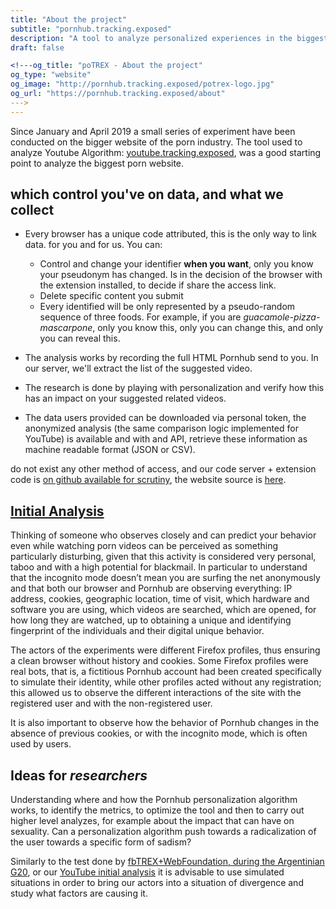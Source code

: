 ```yaml
---
title: "About the project"
subtitle: "pornhub.tracking.exposed"
description: "A tool to analyze personalized experiences in the biggest website in the porn industry"
draft: false

<!---og_title: "poTREX - About the project"
og_type: "website"
og_image: "http://pornhub.tracking.exposed/potrex-logo.jpg" 
og_url: "https://pornhub.tracking.exposed/about"
--->
---
```


Since January and April 2019 a small series of experiment have been conducted on the bigger website of the porn industry. The tool used to analyze Youtube Algorithm: [youtube.tracking.exposed](https://youtube.tracking.exposed), was a good starting point to analyze the biggest porn website.

## which control you've on data, and what we collect

* Every browser has a unique code attributed, this is the only way to link data. for you and for us. You can:
  * Control and change your identifier **when you want**, only you know your pseudonym has changed. Is in the decision of the browser with the extension installed, to decide if share the access link.
  * Delete specific content you submit
  * Every identified will be only represented by a pseudo-random sequence of three foods. For example, if you are *guacamole-pizza-mascarpone*, only you know this, only you can change this, and only you can reveal this.

* The analysis works by recording the full HTML Pornhub send to you. In our server, we'll extract the list of the suggested video.
* The research is done by playing with personalization and verify how this has an impact on your suggested related videos.
* The data users provided can be downloaded via personal token, the anonymized analysis (the same comparison logic implemented for YouTube) is available and with and API, retrieve these information as machine readable format (JSON or CSV).

do not exist any other method of access, and our code server + extension code is [on github available for scrutiny](https://github.com/tracking.exposed/potrex), the website source is [here](https://github.com/tracking-exposed/pornhub.tracking.exposed).

## [Initial Analysis](/project-analysis/)

Thinking of someone who observes closely and can predict your behavior even while watching porn videos can be perceived as something particularly disturbing, given that this activity is considered very personal, taboo and with a high potential for blackmail. In particular to understand that the incognito mode doesn’t mean you are surfing the net anonymously and that both our browser and Pornhub are observing everything: IP address, cookies, geographic location, time of visit, which hardware and software you are using, which videos are searched, which are opened, for how long they are watched, up to obtaining a unique and identifying fingerprint of the individuals and their digital unique behavior.

The actors of the experiments were different Firefox profiles, thus ensuring a clean browser without history and cookies. Some Firefox profiles were real bots, that is, a fictitious Pornhub account had been created specifically to simulate their identity, while other profiles acted without any registration; this allowed us to observe the different interactions of the site with the registered user and with the non-registered user.

It is also important to observe how the behavior of Pornhub changes in the absence of previous cookies, or with the incognito mode, which is often used by users.

## Ideas for _researchers_

Understanding where and how the Pornhub personalization algorithm works, to identify the metrics, to optimize the tool and then to carry out higher level analyzes, for example about the impact that can have on sexuality. Can a personalization algorithm push towards a radicalization of the user towards a specific form of sadism?

Similarly to the test done by [fbTREX+WebFoundation, during the Argentinian G20](https://webfoundation.org/research/the-invisible-curation-of-content-facebooks-news-feed-and-our-information-diets/), or our [YouTube initial analysis](https://youtube.tracking.exposed/results) it is advisable to use simulated situations in order to bring our actors into a situation of divergence and study what factors are causing it.

<!--
[links to the [.pdf](https://github.com/tracking-exposed/presentation/) goes in the _presentation_ repository]::-->
